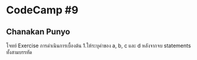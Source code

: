 # CodeCamp #9
## Chanakan Punyo 
โจทย์
Exercise การดำเนินการเบื้องต้น
1.ให้ระบุค่าของ a, b, c และ d หลังจากจบ statements ทั้งสามบรรทัด
